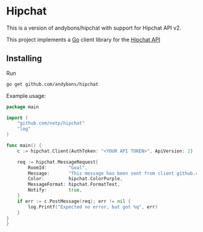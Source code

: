 Hipchat
=====

This is a version of andybons/hipchat with support for Hipchat API v2.

This project implements a [Go](http://golang.org) client library for 
the [Hipchat API](https://www.hipchat.com/docs/api/) 

Installing
----------
Run
```bash
go get github.com/andybons/hipchat
```

Example usage:
```go
package main

import (
	"github.com/netp/hipchat"
	"log"
)

func main() {
	c := hipchat.Client{AuthToken: "<YOUR API TOKEN>", ApiVersion: 2}

	req := hipchat.MessageRequest{
		RoomId:        "Goal",
		Message:       "This message has been sent from client github.com/netp/hipchat",
		Color:         hipchat.ColorPurple,
		MessageFormat: hipchat.FormatText,
		Notify:        true,
	}
	if err := c.PostMessage(req); err != nil {
		log.Printf("Expected no error, but got %q", err)
	}
}
}
```
